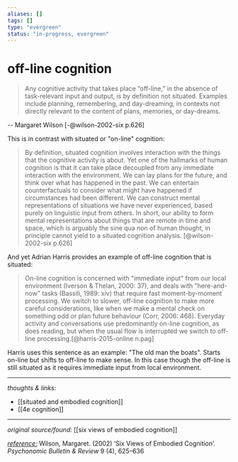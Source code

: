 ```yaml
---
aliases: []
tags: []
type: "evergreen"
status: "in-progress, evergreen"
---
```


# off-line cognition

> Any cognitive activity that takes place “off-line,” in the absence of task-relevant input and output, is by definition not situated. Examples include planning, remembering, and day-dreaming, in contexts not directly relevant to the content of plans, memories, or day-dreams.

-- Margaret Wilson [-@wilson-2002-six p.626]

This is in contrast with situated or "on-line" cognition:

> By definition, situated cognition involves interaction with the things that the cognitive activity is about. Yet one of the hallmarks of human cognition is that it can take place decoupled from any immediate interaction with the environment. We can lay plans for the future, and think over what has happened in the past. We can entertain counterfactuals to consider what might have happened if circumstances had been different. We can construct mental representations of situations we have never experienced, based purely on linguistic input from others. In short, our ability to form mental representations about things that are remote in time and space, which is arguably the sine qua non of human thought, in principle cannot yield to a situated cognition analysis. [@wilson-2002-six p.626]

And yet Adrian Harris provides an example of off-line cognition that is situated: 

> On-line cognition is concerned with "immediate input" from our local environment (Iverson & Thelan, 2000: 37), and deals with "here-and-now" tasks (Bassili, 1989: xiv) that require fast moment-by-moment processing. We switch to slower, off-line cognition to make more careful considerations, like when we make a mental check on something odd or plan future behaviour (Corr, 2006: 468). Everyday activity and conversations use predominantly on-line cognition, as does reading, but when the usual flow is interrupted we switch to off-line processing.[@harris-2015-online n.pag]

Harris uses this sentence as an example: "The old man the boats". Starts on-line but shifts to off-line to make sense. In this case though the off-line is still situated as it requires immediate input from local environment.

---

_thoughts & links:_

- [[situated and embodied cognition]]
- [[4e cognition]]


---

_original source/found:_ [[six views of embodied cognition]]

_[reference:](x-devonthink-item://1FB59B81-A9D2-4F46-8D92-929F3BCA0F7C)_ Wilson, Margaret. (2002) ‘Six Views of Embodied Cognition’. _Psychonomic Bulletin & Review_ 9 (4), 625–636

